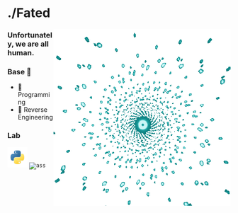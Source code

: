 #                                                      ./Fated

<img align="right" alt="GIF" src="gif.gif">

### Unfortunately, we are all human.

### Base 🔧

- 📖 Programming
- 📖 Reverse Engineering

### Lab
<code><img height="45" src="https://raw.githubusercontent.com/github/explore/80688e429a7d4ef2fca1e82350fe8e3517d3494d/topics/python/python.png" alt="python"></code>
<code><img height="30" src="https://liquipedia.net/commons/images/c/cd/Assembly_logo.png" alt="ass"></code>
